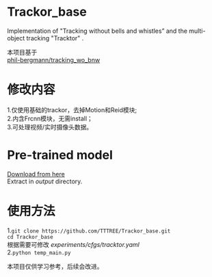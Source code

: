 # Trackor_base
Implementation of "Tracking without bells and whistles” and the multi-object tracking "Tracktor" .

本项目基于  
[phil-bergmann/tracking_wo_bnw](https://github.com/phil-bergmann/tracking_wo_bnw)

# 修改内容

1.仅使用基础的trackor，去掉Motion和Reid模块;  
2.内含Frcnn模块，无需install；  
3.可处理视频/实时摄像头数据。

# Pre-trained model
[Download from here](https://drive.google.com/open?id=1E0seC4zSdAsKUNScv4M0eAu7fG_v65_Q)  
Extract in *output* directory.

# 使用方法

1.`git clone https://github.com/TTTREE/Trackor_base.git`  
`cd Trackor_base`  
根据需要可修改 *experiments/cfgs/tracktor.yaml*  
2.`python temp_main.py`

本项目仅供学习参考，后续会改进。

